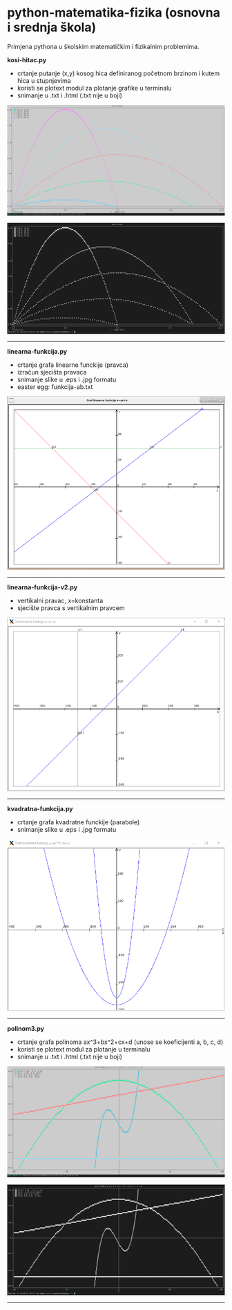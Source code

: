 # python-matematika-fizika (osnovna i srednja škola)
Primjena pythona u školskim matematičkim i fizikalnim problemima.

**kosi-hitac.py**
  - crtanje putanje (x,y) kosog hica definiranog početnom brzinom i kutem hica u stupnjevima
  - koristi se plotext modul za plotanje grafike u terminalu
  - snimanje u .txt i .html (.txt nije u boji)

![My Image](images/kosi-hitac.png)

![My Image](images/kosi-hitac-txt.png)

<hr>

**linearna-funkcija.py**
  - crtanje grafa linearne funckije (pravca)
  - izračun sjecišta pravaca
  - snimanje slike u .eps i .jpg formatu
  - easter egg: funkcija-ab.txt
  
![My Image](images/linearne-funkcije.png)

<hr>

**linearna-funkcija-v2.py**
  - vertikalni pravac, x=konstanta
  - sjecište pravca s vertikalnim pravcem

![My Image](images/linearne-funkcije-v2.png)

<hr>

**kvadratna-funkcija.py**
  - crtanje grafa kvadratne funckije (parabole)
  - snimanje slike u .eps i .jpg formatu

![My Image](images/kvadratna-funkcija.png)

<hr>

**polinom3.py**
  - crtanje grafa polinoma ax^3+bx^2+cx+d (unose se koeficijenti a, b, c, d)
  - koristi se plotext modul za plotanje u terminalu
  - snimanje u .txt i .html (.txt nije u boji)

![My Image](images/grafovi.png)

![My Image](images/grafovi-txt.png)

<hr>
